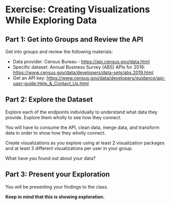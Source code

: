 # Exercise: Creating Visualizations While Exploring Data
 
## Part 1: Get into Groups and Review the API
Get into groups and review the following materials:

* Data provider: Census Bureau - https://api.census.gov/data.html
* Specific dataset: Annual Business Survey (ABS) APIs for 2019: https://www.census.gov/data/developers/data-sets/abs.2019.html
* Get an API key: https://www.census.gov/data/developers/guidance/api-user-guide.Help_&_Contact_Us.html
## Part 2: Explore the Dataset
Explore each of the endpoints individually to understand what data they provide. Explore them wholly to see how they connect.

You will have to consume the API, clean data, merge data, and transform data in order to show how they wholly connect.

Create visualizations as you explore using at least 2 visualization packages and at least 3 different visualizations per user in your group.

What have you found out about your data?

## Part 3: Present your Exploration
You will be presenting your findings to the class.

**Keep in mind that this is showing exploration.**